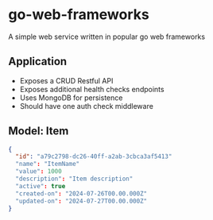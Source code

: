 # go-web-frameworks
A simple web service written in popular go web frameworks

## Application

- Exposes a CRUD Restful API
- Exposes additional health checks endpoints
- Uses MongoDB for persistence
- Should have one auth check middleware

## Model: Item

```json
{
  "id": "a79c2798-dc26-40ff-a2ab-3cbca3af5413"
  "name": "ItemName"
  "value": 1000
  "description": "Item description"
  "active": true
  "created-on": "2024-07-26T00.00.000Z"
  "updated-on": "2024-07-27T00.00.000Z"
}
```


